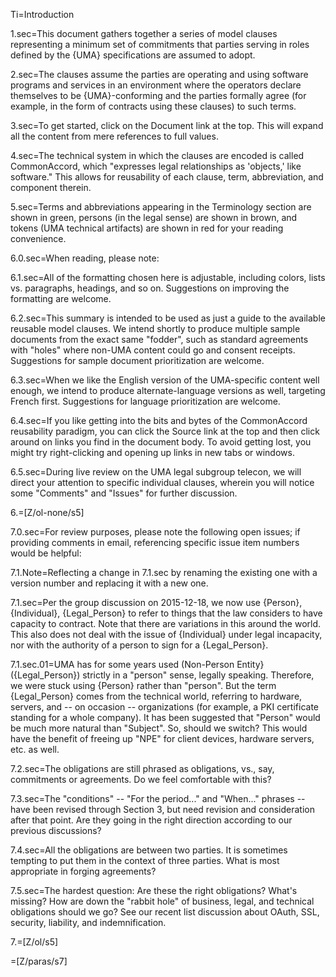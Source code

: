 Ti=Introduction

1.sec=This document gathers together a series of model clauses representing a minimum set of commitments that parties serving in roles defined by the {UMA} specifications are assumed to adopt.

2.sec=The clauses assume the parties are operating and using software programs and services in an environment where the operators declare themselves to be {UMA}-conforming and the parties formally agree (for example, in the form of contracts using these clauses) to such terms.

3.sec=To get started, click on the Document link at the top. This will expand all the content from mere references to full values.

4.sec=The technical system in which the clauses are encoded is called CommonAccord, which "expresses legal relationships as 'objects,' like software." This allows for reusability of each clause, term, abbreviation, and component therein.

5.sec=Terms and abbreviations appearing in the Terminology section are shown in green, persons (in the legal sense) are shown in brown, and tokens (UMA technical artifacts) are shown in red for your reading convenience.

6.0.sec=When reading, please note:

6.1.sec=All of the formatting chosen here is adjustable, including colors, lists vs. paragraphs, headings, and so on. Suggestions on improving the formatting are welcome.

6.2.sec=This summary is intended to be used as just a guide to the available reusable model clauses. We intend shortly to produce multiple sample documents from the exact same "fodder", such as standard agreements with "holes" where non-UMA content could go and consent receipts. Suggestions for sample document prioritization are welcome.

6.3.sec=When we like the English version of the UMA-specific content well enough, we intend to produce alternate-language versions as well, targeting French first. Suggestions for language prioritization are welcome.

6.4.sec=If you like getting into the bits and bytes of the CommonAccord reusability paradigm, you can click the Source link at the top and then click around on links you find in the document body. To avoid getting lost, you might try right-clicking and opening up links in new tabs or windows.

6.5.sec=During live review on the UMA legal subgroup telecon, we will direct your attention to specific individual clauses, wherein you will notice some "Comments" and "Issues" for further discussion.

6.=[Z/ol-none/s5]

7.0.sec=For review purposes, please note the following open issues; if providing comments in email, referencing specific issue item numbers would be helpful:

7.1.Note=Reflecting a change in 7.1.sec by renaming the existing one with a version number and replacing it with a new one. 

7.1.sec=Per the group discussion on 2015-12-18, we now use {Person}, {Individual}, {Legal_Person} to refer to things that the law considers to have capacity to contract.  Note that there are variations in this around the world.  This also does not deal with the issue of {Individual} under legal incapacity, nor with the authority of a person to sign for a {Legal_Person}.

7.1.sec.01=UMA has for some years used (Non-Person Entity} ({Legal_Person}) strictly in a "person" sense, legally speaking. Therefore, we were stuck using {Person} rather than "person". But the term {Legal_Person} comes from the technical world, referring to hardware, servers, and -- on occasion -- organizations (for example, a PKI certificate standing for a whole company). It has been suggested that "Person" would be much more natural than "Subject". So, should we switch? This would have the benefit of freeing up "NPE" for client devices, hardware servers, etc. as well.

7.2.sec=The obligations are still phrased as obligations, vs., say, commitments or agreements. Do we feel comfortable with this?

7.3.sec=The "conditions" -- "For the period..." and "When..." phrases -- have been revised through Section 3, but need revision and consideration after that point. Are they going in the right direction according to our previous discussions?

7.4.sec=All the obligations are between two parties. It is sometimes tempting to put them in the context of three parties. What is most appropriate in forging agreements?

7.5.sec=The hardest question: Are these the right obligations? What's missing? How are down the "rabbit hole" of business, legal, and technical obligations should we go? See our recent list discussion about OAuth, SSL, security, liability, and indemnification.

7.=[Z/ol/s5]

=[Z/paras/s7]
  
